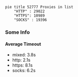 
```mermaid
pie title 52777 Proxies in list
    "HTTP" : 29022
    "HTTPS": 10989
    "SOCKS" : 19396
```

### Some Info
#### Average Timeout

- mixed: 3.8s
- http: 2.1s
- https: 8.1s
- socks: 6.2s